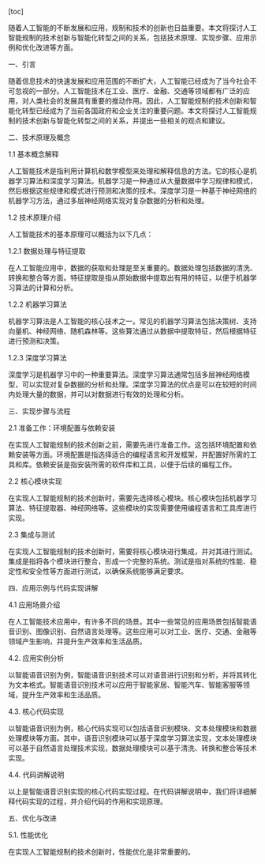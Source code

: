 
[toc]                    
                
                
随着人工智能的不断发展和应用，规制和技术的创新也日益重要。本文将探讨人工智能规制的技术创新与智能化转型之间的关系，包括技术原理、实现步骤、应用示例和优化改进等方面。

一、引言

随着信息技术的快速发展和应用范围的不断扩大，人工智能已经成为了当今社会不可忽视的一部分。人工智能技术在工业、医疗、金融、交通等领域都有广泛的应用，对人类社会的发展具有重要的推动作用。因此，人工智能规制的技术创新和智能化转型已经成为了当前各国政府和企业关注的重要问题。本文将探讨人工智能规制的技术创新与智能化转型之间的关系，并提出一些相关的观点和建议。

二、技术原理及概念

1.1 基本概念解释

人工智能技术是指利用计算机和数学模型来处理和解释信息的方法。它的核心是机器学习算法和深度学习算法。机器学习是一种通过从大量数据中学习规律和模式，然后根据这些规律和模式进行预测和决策的技术。深度学习是一种基于神经网络的机器学习方法，通过多层神经网络实现对复杂数据的分析和处理。

1.2 技术原理介绍

人工智能技术的基本原理可以概括为以下几点：

1.2.1 数据处理与特征提取

在人工智能应用中，数据的获取和处理是至关重要的。数据处理包括数据的清洗、转换和整合等方面。特征提取是指从原始数据中提取出有用的特征，以便于机器学习算法的计算和分析。

1.2.2 机器学习算法

机器学习算法是人工智能的核心技术之一。常见的机器学习算法包括决策树、支持向量机、神经网络、随机森林等。这些算法通过从数据中提取特征，然后根据特征进行预测和决策。

1.2.3 深度学习算法

深度学习是机器学习中的一种重要算法。深度学习算法通常包括多层神经网络模型，可以实现对复杂数据的分析和处理。深度学习算法的优点是可以在较短的时间内处理大量的数据，并可以对数据进行有效的处理和分析。

三、实现步骤与流程

2.1 准备工作：环境配置与依赖安装

在实现人工智能规制的技术创新之前，需要先进行准备工作。这包括环境配置和依赖安装等方面。环境配置是指选择适合的编程语言和开发框架，并配置好所需的工具和库。依赖安装是指安装所需的软件库和工具，以便于后续的编程工作。

2.2 核心模块实现

在实现人工智能规制的技术创新时，需要先选择核心模块。核心模块包括机器学习算法、特征提取器、神经网络等。这些模块的实现需要使用编程语言和工具库进行实现。

2.3 集成与测试

在实现人工智能规制的技术创新时，需要将核心模块进行集成，并对其进行测试。集成是指将各个模块进行整合，形成一个完整的系统。测试是指对系统的性能、稳定性和安全性等方面进行测试，以确保系统能够满足要求。

四、应用示例与代码实现讲解

4.1 应用场景介绍

在人工智能技术应用中，有许多不同的场景。其中一些常见的应用场景包括智能语音识别、图像识别、自然语言处理等。这些应用可以对工业、医疗、交通、金融等领域产生影响，并提升生产效率和生活品质。

4.2. 应用实例分析

以智能语音识别为例，智能语音识别技术可以对语音进行识别和分析，并将其转化为文本格式。智能语音识别技术可以应用于智能家居、智能汽车、智能客服等领域，提升生产效率和生活品质。

4.3. 核心代码实现

以智能语音识别为例，核心代码实现可以包括语音识别模块、文本处理模块和数据处理模块等方面。其中，语音识别模块可以基于深度学习算法实现，文本处理模块可以基于自然语言处理技术实现，数据处理模块可以基于清洗、转换和整合等技术实现。

4.4. 代码讲解说明

以上是智能语音识别实现的核心代码实现过程。在代码讲解说明中，我们将详细解释代码实现的过程，并介绍代码的作用和实现原理。

五、优化与改进

5.1. 性能优化

在实现人工智能规制的技术创新时，性能优化是非常重要的。

